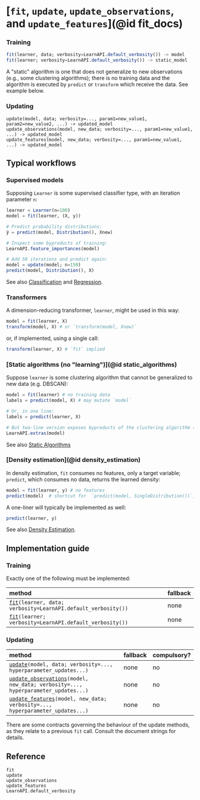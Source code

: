 # [`fit`, `update`, `update_observations`, and `update_features`](@id fit_docs)

### Training

```julia
fit(learner, data; verbosity=LearnAPI.default_verbosity()) -> model
fit(learner; verbosity=LearnAPI.default_verbosity()) -> static_model 
```

A "static" algorithm is one that does not generalize to new observations (e.g., some
clustering algorithms); there is no training data and the algorithm is executed by
`predict` or `transform` which receive the data. See example below.


### Updating

```
update(model, data; verbosity=..., param1=new_value1, param2=new_value2, ...) -> updated_model
update_observations(model, new_data; verbosity=..., param1=new_value1, ...) -> updated_model
update_features(model, new_data; verbosity=..., param1=new_value1, ...) -> updated_model
```

## Typical workflows

### Supervised models

Supposing `Learner` is some supervised classifier type, with an iteration parameter `n`:

```julia
learner = Learner(n=100)
model = fit(learner, (X, y))

# Predict probability distributions:
ŷ = predict(model, Distribution(), Xnew) 

# Inspect some byproducts of training:
LearnAPI.feature_importances(model)

# Add 50 iterations and predict again:
model = update(model; n=150)
predict(model, Distribution(), X)
```

See also [Classification](@ref) and [Regression](@ref).

### Transformers

A dimension-reducing transformer, `learner`,  might be used in this way:

```julia
model = fit(learner, X)
transform(model, X) # or `transform(model, Xnew)`
```

or, if implemented, using a single call:

```julia
transform(learner, X) # `fit` implied
```

### [Static algorithms (no "learning")](@id static_algorithms)

Suppose `learner` is some clustering algorithm that cannot be generalized to new data
(e.g. DBSCAN):

```julia
model = fit(learner) # no training data
labels = predict(model, X) # may mutate `model`

# Or, in one line:
labels = predict(learner, X)

# But two-line version exposes byproducts of the clustering algorithm (e.g., outliers):
LearnAPI.extras(model)
```

See also [Static Algorithms](@ref)

### [Density estimation](@id density_estimation)

In density estimation, `fit` consumes no features, only a target variable; `predict`,
which consumes no data, returns the learned density:

```julia
model = fit(learner, y) # no features
predict(model)  # shortcut for  `predict(model, SingleDistribution())`, or similar
```

A one-liner will typically be implemented as well:

```julia
predict(learner, y)
```

See also [Density Estimation](@ref).


## Implementation guide

### Training

Exactly one of the following must be implemented:

| method                                                                 | fallback |
|:-----------------------------------------------------------------------|:---------|
| [`fit`](@ref)`(learner, data; verbosity=LearnAPI.default_verbosity())` | none     |
| [`fit`](@ref)`(learner; verbosity=LearnAPI.default_verbosity())`       | none     |

### Updating

| method                                                                               | fallback | compulsory? |
|:-------------------------------------------------------------------------------------|:---------|-------------|
| [`update`](@ref)`(model, data; verbosity=..., hyperparameter_updates...)`              | none     | no          |
| [`update_observations`](@ref)`(model, new_data; verbosity=..., hyperparameter_updates...)` | none     | no          |
| [`update_features`](@ref)`(model, new_data; verbosity=..., hyperparameter_updates...)`     | none     | no          |

There are some contracts governing the behaviour of the update methods, as they relate to
a previous `fit` call. Consult the document strings for details.

## Reference

```@docs
fit
update
update_observations
update_features
LearnAPI.default_verbosity
```
